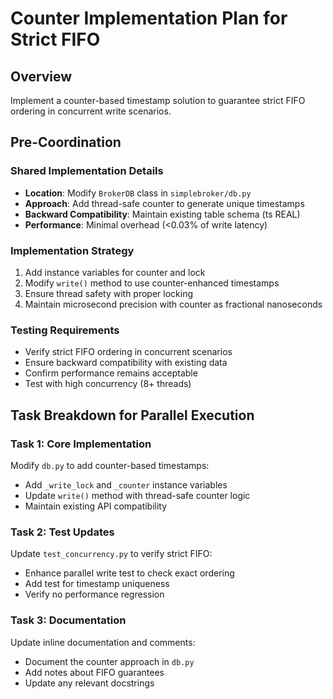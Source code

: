 # Counter Implementation Plan for Strict FIFO

## Overview
Implement a counter-based timestamp solution to guarantee strict FIFO ordering in concurrent write scenarios.

## Pre-Coordination

### Shared Implementation Details
- **Location**: Modify `BrokerDB` class in `simplebroker/db.py`
- **Approach**: Add thread-safe counter to generate unique timestamps
- **Backward Compatibility**: Maintain existing table schema (ts REAL)
- **Performance**: Minimal overhead (<0.03% of write latency)

### Implementation Strategy
1. Add instance variables for counter and lock
2. Modify `write()` method to use counter-enhanced timestamps
3. Ensure thread safety with proper locking
4. Maintain microsecond precision with counter as fractional nanoseconds

### Testing Requirements
- Verify strict FIFO ordering in concurrent scenarios
- Ensure backward compatibility with existing data
- Confirm performance remains acceptable
- Test with high concurrency (8+ threads)

## Task Breakdown for Parallel Execution

### Task 1: Core Implementation
Modify `db.py` to add counter-based timestamps:
- Add `_write_lock` and `_counter` instance variables
- Update `write()` method with thread-safe counter logic
- Maintain existing API compatibility

### Task 2: Test Updates
Update `test_concurrency.py` to verify strict FIFO:
- Enhance parallel write test to check exact ordering
- Add test for timestamp uniqueness
- Verify no performance regression

### Task 3: Documentation
Update inline documentation and comments:
- Document the counter approach in `db.py`
- Add notes about FIFO guarantees
- Update any relevant docstrings